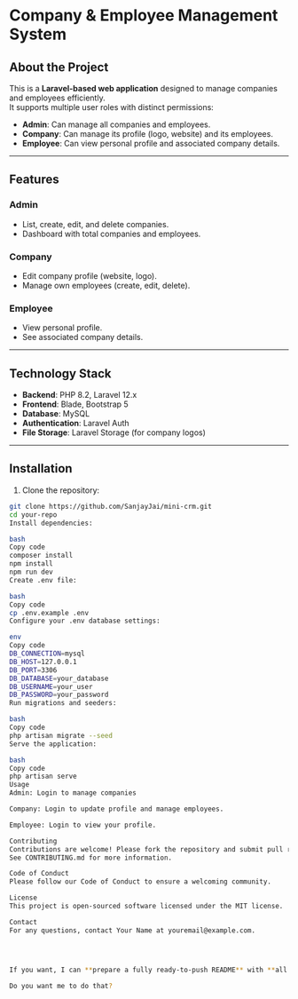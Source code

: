 
# Company & Employee Management System

## About the Project

This is a **Laravel-based web application** designed to manage companies and employees efficiently.  
It supports multiple user roles with distinct permissions:

- **Admin**: Can manage all companies and employees.  
- **Company**: Can manage its profile (logo, website) and its employees.  
- **Employee**: Can view personal profile and associated company details.

---

## Features

### Admin
- List, create, edit, and delete companies.
- Dashboard with total companies and employees.

### Company
- Edit company profile (website, logo).
- Manage own employees (create, edit, delete).

### Employee
- View personal profile.
- See associated company details.

---

## Technology Stack
- **Backend**: PHP 8.2, Laravel 12.x  
- **Frontend**: Blade, Bootstrap 5  
- **Database**: MySQL  
- **Authentication**: Laravel Auth  
- **File Storage**: Laravel Storage (for company logos)

---

## Installation

1. Clone the repository:
```bash
git clone https://github.com/SanjayJai/mini-crm.git
cd your-repo
Install dependencies:

bash
Copy code
composer install
npm install
npm run dev
Create .env file:

bash
Copy code
cp .env.example .env
Configure your .env database settings:

env
Copy code
DB_CONNECTION=mysql
DB_HOST=127.0.0.1
DB_PORT=3306
DB_DATABASE=your_database
DB_USERNAME=your_user
DB_PASSWORD=your_password
Run migrations and seeders:

bash
Copy code
php artisan migrate --seed
Serve the application:

bash
Copy code
php artisan serve
Usage
Admin: Login to manage companies 

Company: Login to update profile and manage employees.

Employee: Login to view your profile.

Contributing
Contributions are welcome! Please fork the repository and submit pull requests.
See CONTRIBUTING.md for more information.

Code of Conduct
Please follow our Code of Conduct to ensure a welcoming community.

License
This project is open-sourced software licensed under the MIT license.

Contact
For any questions, contact Your Name at youremail@example.com.




If you want, I can **prepare a fully ready-to-push README** with **all images and placeholders pre-arranged**, so you literally just drop it in your repo and it works perfectly.  

Do you want me to do that?